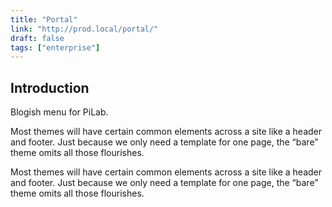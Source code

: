```yaml
---
title: "Portal"
link: "http://prod.local/portal/"
draft: false
tags: ["enterprise"]
---
```

## Introduction
Blogish menu for PiLab. 

<!--more-->
Most themes will have certain common elements across a site like a header and footer. Just because we only need a template for one page, the “bare” theme omits all those flourishes.

Most themes will have certain common elements across a site like a header and footer. Just because we only need a template for one page, the “bare” theme omits all those flourishes.


